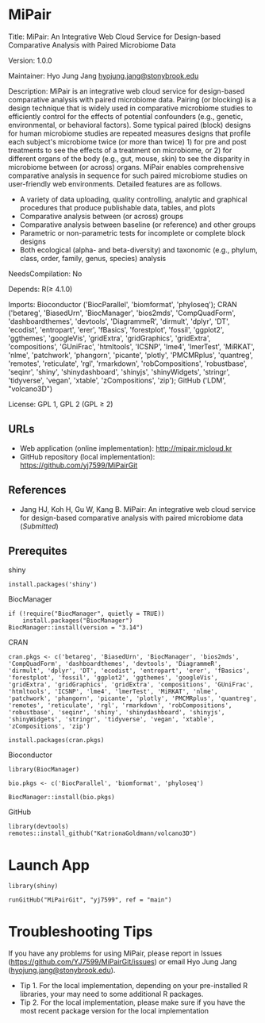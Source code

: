 # MiPair

Title: MiPair: An Integrative Web Cloud Service for Design-based Comparative Analysis with Paired Microbiome Data

Version: 1.0.0

Maintainer: Hyo Jung Jang <hyojung.jang@stonybrook.edu>

Description: MiPair is an integrative web cloud service for design-based comparative analysis with paired microbiome data. Pairing (or blocking) is a design technique that is widely used in comparative microbiome studies to efficiently control for the effects of potential confounders (e.g., genetic, environmental, or behavioral factors). Some typical paired (block) designs for human microbiome studies are repeated measures designs that profile each subject's microbiome twice (or more than twice) 1) for pre and post treatments to see the effects of a treatment on microbiome, or 2) for different organs of the body (e.g., gut, mouse, skin) to see the disparity in microbiome between (or across) organs. MiPair enables comprehensive comparative analysis in sequence for such paired microbiome studies on user-friendly web environments. Detailed features are as follows.

* A variety of data uploading, quality controlling, analytic and graphical procedures that produce publishable data, tables, and plots
* Comparative analysis between (or across) groups
* Comparative analysis between baseline (or reference) and other groups
* Parametric or non-parametric tests for incomplete or complete block designs
* Both ecological (alpha- and beta-diversity) and taxonomic (e.g., phylum, class, order, family, genus, species) analysis

NeedsCompilation: No

Depends: R(≥ 4.1.0)

Imports: Bioconductor ('BiocParallel', 'biomformat', 'phyloseq'); CRAN ('betareg', 'BiasedUrn', 'BiocManager', 'bios2mds', 'CompQuadForm', 'dashboardthemes', 'devtools', 'DiagrammeR', 'dirmult', 'dplyr', 'DT', 'ecodist', 'entropart', 'erer', 'fBasics', 'forestplot', 'fossil', 'ggplot2', 'ggthemes', 'googleVis', 'gridExtra', 'gridGraphics', 'gridExtra', 'compositions', 'GUniFrac', 'htmltools', 'ICSNP', 'lme4', 'lmerTest', 'MiRKAT', 'nlme', 'patchwork', 'phangorn', 'picante', 'plotly', 'PMCMRplus', 'quantreg', 'remotes', 'reticulate', 'rgl', 'rmarkdown', 'robCompositions', 'robustbase', 'seqinr', 'shiny', 'shinydashboard', 'shinyjs', 'shinyWidgets', 'stringr', 'tidyverse', 'vegan', 'xtable', 'zCompositions', 'zip'); GitHub ('LDM', "volcano3D")

License: GPL 1, GPL 2 (GPL ≥ 2)

## URLs

* Web application (online implementation): http://mipair.micloud.kr
* GitHub repository (local implementation): https://github.com/yj7599/MiPairGit

## References

* Jang HJ, Koh H, Gu W, Kang B. MiPair: An integrative web cloud service for design-based comparative analysis with paired microbiome data (*_Submitted_*)

## Prerequites

shiny
```
install.packages('shiny')
```
BiocManager
```
if (!require("BiocManager", quietly = TRUE))
    install.packages("BiocManager")
BiocManager::install(version = "3.14")
```
CRAN
```
cran.pkgs <- c('betareg', 'BiasedUrn', 'BiocManager', 'bios2mds', 'CompQuadForm', 'dashboardthemes', 'devtools', 'DiagrammeR', 'dirmult', 'dplyr', 'DT', 'ecodist', 'entropart', 'erer', 'fBasics', 'forestplot', 'fossil', 'ggplot2', 'ggthemes', 'googleVis', 'gridExtra', 'gridGraphics', 'gridExtra', 'compositions', 'GUniFrac', 'htmltools', 'ICSNP', 'lme4', 'lmerTest', 'MiRKAT', 'nlme', 'patchwork', 'phangorn', 'picante', 'plotly', 'PMCMRplus', 'quantreg', 'remotes', 'reticulate', 'rgl', 'rmarkdown', 'robCompositions', 'robustbase', 'seqinr', 'shiny', 'shinydashboard', 'shinyjs', 'shinyWidgets', 'stringr', 'tidyverse', 'vegan', 'xtable', 'zCompositions', 'zip')

install.packages(cran.pkgs)
```
Bioconductor
```
library(BiocManager)

bio.pkgs <- c('BiocParallel', 'biomformat', 'phyloseq')

BiocManager::install(bio.pkgs)
```
GitHub
```
library(devtools)
remotes::install_github("KatrionaGoldmann/volcano3D")
```

# Launch App

```
library(shiny)

runGitHub("MiPairGit", "yj7599", ref = "main")
```

# Troubleshooting Tips

If you have any problems for using MiPair, please report in Issues (https://github.com/YJ7599/MiPairGit/issues) or email Hyo Jung Jang (hyojung.jang@stonybrook.edu).

* Tip 1. For the local implementation, depending on your pre-installed R libraries, your may need to some additional R packages. 
* Tip 2. For the local implementation, please make sure if you have the most recent package version for the local implementation
